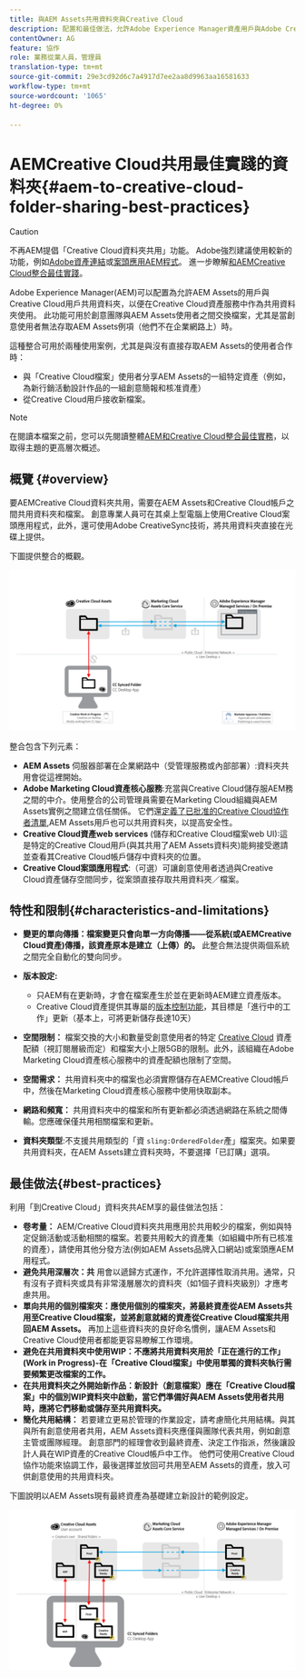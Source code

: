 ```yaml
---
title: 與AEM Assets共用資料夾與Creative Cloud
description: 配置和最佳做法，允許Adobe Experience Manager資產用戶與Adobe Creative Cloud用戶交換資產資料夾。
contentOwner: AG
feature: 協作
role: 業務從業人員，管理員
translation-type: tm+mt
source-git-commit: 29e3cd92d6c7a4917d7ee2aa8d9963aa16581633
workflow-type: tm+mt
source-wordcount: '1065'
ht-degree: 0%

---
```



# AEMCreative Cloud共用最佳實踐的資料夾{#aem-to-creative-cloud-folder-sharing-best-practices}

>[!CAUTION]
>
>不再AEM提倡「Creative Cloud資料夾共用」功能。 Adobe強烈建議使用較新的功能，例如[Adobe資產連結](https://helpx.adobe.com/enterprise/admin-guide.html/enterprise/using/adobe-asset-link.ug.html)或[案頭應用AEM程式](https://experienceleague.adobe.com/docs/experience-manager-desktop-app/using/using.html)。 進一步瞭解[和AEMCreative Cloud整合最佳實踐](/help/assets/aem-cc-integration-best-practices.md)。

Adobe Experience Manager(AEM)可以配置為允許AEM Assets的用戶與Creative Cloud用戶共用資料夾，以便在Creative Cloud資產服務中作為共用資料夾使用。 此功能可用於創意團隊與AEM Assets使用者之間交換檔案，尤其是當創意使用者無法存取AEM Assets例項（他們不在企業網路上）時。

這種整合可用於兩種使用案例，尤其是與沒有直接存取AEM Assets的使用者合作時：

* 與「Creative Cloud檔案」使用者分享AEM Assets的一組特定資產（例如，為新行銷活動設計作品的一組創意簡報和核准資產）
* 從Creative Cloud用戶接收新檔案。

>[!NOTE]
>
>在閱讀本檔案之前，您可以先閱讀整體[AEM和Creative Cloud整合最佳實務](aem-cc-integration-best-practices.md)，以取得主題的更高層次概述。

## 概覽 {#overview}

要AEMCreative Cloud資料夾共用，需要在AEM Assets和Creative Cloud帳戶之間共用資料夾和檔案。 創意專業人員可在其桌上型電腦上使用Creative Cloud案頭應用程式，此外，還可使用Adobe CreativeSync技術，將共用資料夾直接在光碟上提供。

下圖提供整合的概觀。

![chlimage_1-406](assets/chlimage_1-406.png)

整合包含下列元素：

* **AEM Assets** 伺服器部署在企業網路中（受管理服務或內部部署）:資料夾共用會從這裡開始。
* **Adobe Marketing Cloud資產核心服務**:充當與Creative Cloud儲存服AEM務之間的中介。使用整合的公司管理員需要在Marketing Cloud組織與AEM Assets實例之間建立信任關係。 它們還[定義了已批准的Creative Cloud協作者清單](https://experienceleague.adobe.com/docs/core-services/interface/assets/t-admin-add-cc-user.html?lang=en#assets),AEM Assets用戶也可以共用資料夾，以提高安全性。
* **Creative Cloud資產web services** (儲存和Creative Cloud檔案web UI):這是特定的Creative Cloud用戶(與其共用了AEM Assets資料夾)能夠接受邀請並查看其Creative Cloud帳戶儲存中資料夾的位置。
* **Creative Cloud案頭應用程式**:（可選）可讓創意使用者透過與Creative Cloud資產儲存空間同步，從案頭直接存取共用資料夾／檔案。

## 特性和限制{#characteristics-and-limitations}

* **變更的單向傳播：檔案變更只會向單一方向傳播——從系統(或AEMCreative Cloud資產)傳播，該資產原本是建立（上傳）的。** 此整合無法提供兩個系統之間完全自動化的雙向同步。

* **版本設定:**

   * 只AEM有在更新時，才會在檔案產生於並在更新時AEM建立資產版本。
   * Creative Cloud資產提供其專屬的[版本控制功能](https://helpx.adobe.com/creative-cloud/help/versioning-faq.html)，其目標是「進行中的工作」更新（基本上，可將更新儲存長達10天）

* **空間限制：** 檔案交換的大小和數量受創意使用者的特定 [Creative Cloud](https://helpx.adobe.com/creative-cloud/kb/file-storage-quota.html) 資產配額（視訂閱層級而定）和檔案大小上限5GB的限制。此外，該組織在Adobe Marketing Cloud資產核心服務中的資產配額也限制了空間。

* **空間需求：** 共用資料夾中的檔案也必須實際儲存在AEMCreative Cloud帳戶中，然後在Marketing Cloud資產核心服務中使用快取副本。
* **網路和頻寬：** 共用資料夾中的檔案和所有更新都必須透過網路在系統之間傳輸。您應確保僅共用相關檔案和更新。
* **資料夾類型**:不支援共用類型的「資 `sling:OrderedFolder`產」檔案夾。如果要共用資料夾，在AEM Assets建立資料夾時，不要選擇「已訂購」選項。

## 最佳做法{#best-practices}

利用「到Creative Cloud」資料夾共AEM享的最佳做法包括：

* **卷考量：** AEM/Creative Cloud資料夾共用應用於共用較少的檔案，例如與特定促銷活動或活動相關的檔案。若要共用較大的資產集（如組織中所有已核准的資產），請使用其他分發方法(例如AEM Assets品牌入口網站)或案頭應AEM用程式。
* **避免共用深層次：共** 用會以遞歸方式運作，不允許選擇性取消共用。通常，只有沒有子資料夾或具有非常淺層層次的資料夾（如1個子資料夾級別）才應考慮共用。
* **單向共用的個別檔案夾：應使用個別的檔案夾，將最終資產從AEM Assets共用至Creative Cloud檔案，並將創意就緒的資產從Creative Cloud檔案共用回AEM Assets。** 再加上這些資料夾的良好命名慣例，讓AEM Assets和Creative Cloud使用者都能更容易瞭解工作環境。
* **避免在共用資料夾中使用WIP：不應將共用資料夾用於「正在進行的工作」(Work in Progress)-在「Creative Cloud檔案」中使用單獨的資料夾執行需要頻繁更改檔案的工作。** 
* **在共用資料夾之外開始新作品：新設計（創意檔案）應在「Creative Cloud檔案」中的個別WIP資料夾中啟動，當它們準備好與AEM Assets使用者共用時，應將它們移動或儲存至共用資料夾。** 
* **簡化共用結構：** 若要建立更易於管理的作業設定，請考慮簡化共用結構。與其與所有創意使用者共用，AEM Assets資料夾應僅與團隊代表共用，例如創意主管或團隊經理。 創意部門的經理會收到最終資產、決定工作指派，然後讓設計人員在WIP資產的Creative Cloud帳戶中工作。 他們可使用Creative Cloud協作功能來協調工作，最後選擇並放回可共用至AEM Assets的資產，放入可供創意使用的共用資料夾。

下圖說明以AEM Assets現有最終資產為基礎建立新設計的範例設定。

![chlimage_1-407](assets/chlimage_1-407.png)
